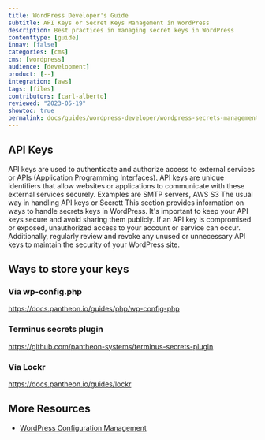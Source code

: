 ```yaml
---
title: WordPress Developer's Guide
subtitle: API Keys or Secret Keys Management in WordPress
description: Best practices in managing secret keys in WordPress
contenttype: [guide]
innav: [false]
categories: [cms]
cms: [wordpress]
audience: [development]
product: [--]
integration: [aws]
tags: [files]
contributors: [carl-alberto]
reviewed: "2023-05-19"
showtoc: true
permalink: docs/guides/wordpress-developer/wordpress-secrets-management
---
```


## API Keys

API keys are used to authenticate and authorize access to external services or APIs (Application Programming Interfaces). API keys are unique identifiers that allow websites or applications to communicate with these external services securely. Examples are SMTP servers, AWS S3 The usual way in handling API keys or Secrett This section provides information on ways to handle secrets keys in WordPress. It's important to keep your API keys secure and avoid sharing them publicly. If an API key is compromised or exposed, unauthorized access to your account or service can occur. Additionally, regularly review and revoke any unused or unnecessary API keys to maintain the security of your WordPress site.



## Ways to store your keys

### Via wp-config.php

https://docs.pantheon.io/guides/php/wp-config-php

### Terminus secrets plugin

https://github.com/pantheon-systems/terminus-secrets-plugin

### Via Lockr

https://docs.pantheon.io/guides/lockr



## More Resources

- [WordPress Configuration Management](/wordpress-configurations/wp-cfm)
